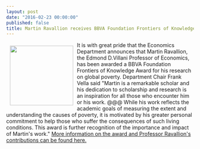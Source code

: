 ```yaml
---
layout: post
date: "2016-02-23 00:00:00"
published: false
title: Martin Ravallion receives BBVA Foundation Frontiers of Knowledge Award
---
```




<img style="float: left; width: 170px; height: 160px; margin: 10px;" src="{{ site.baseurl }}/assets/images/staff/martin-ravallion.jpg" /> 
<p> It is with great pride that the Economics Department announces that Martin Ravallion, the Edmond D.Villani Professor of Economics, has been awarded a BBVA Foundation Frontiers of Knowledge Award for his research on global poverty.
Department Chair Frank Vella said "Martin is a remarkable scholar and his dedication to scholarship and research is an inspiration for all those who encounter him or his work. @@@ While his work reflects the academic goals of measuring the extent and understanding the causes of poverty, it is motivated by his greater personal commitment to help those who suffer the consequences of such living conditions. This award is further recognition of the importance and impact of Martin's work."   <a href=" http://www.fbbva.es/TLFU/tlfu/ing/microsites/premios/fronteras/galardonados/2015/desarrollo.jsp"> More information on the award and Professor Ravallion's contributions can be found here. </a>    </p>
